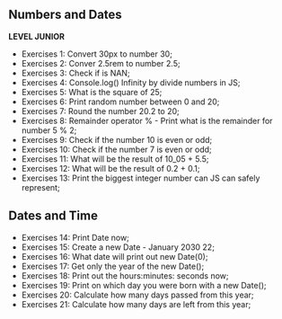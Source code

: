 ## Numbers and Dates

**LEVEL JUNIOR**

- Exercises 1: Convert 30px to number 30;
- Exercises 2: Conver 2.5rem to number 2.5;
- Exercises 3: Check if is NAN;
- Exercises 4: Console.log() Infinity by divide numbers in JS;
- Exercises 5: What is the square of 25;
- Exercises 6: Print random number between 0 and 20;
- Exercises 7: Round the number 20.2 to 20;
- Exercises 8: Remainder operator % - Print what is the remainder for number 5 % 2;
- Exercises 9: Check if the number 10 is even or odd;
- Exercises 10: Check if the number 7 is even or odd;
- Exercises 11: What will be the result of 10_05 + 5.5;
- Exercises 12: What will be the result of 0.2 + 0.1;
- Exercises 13: Print the biggest integer number can JS can safely represent;

## Dates and Time

- Exercises 14: Print Date now;
- Exercises 15: Create a new Date - January 2030 22;
- Exercises 16: What date will print out new Date(0);
- Exercises 17: Get only the year of the new Date();
- Exercises 18: Print out the hours:minutes: seconds now;
- Exercises 19: Print on which day you were born with a new Date();
- Exercises 20: Calculate how many days passed from this year;
- Exercises 21: Calculate how many days are left from this year;
